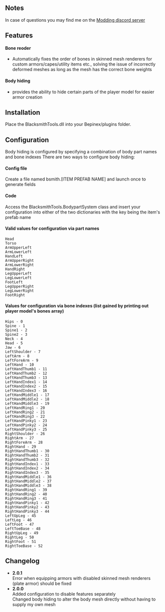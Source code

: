 ## Notes
In case of questions you may find me on the [Modding discord server](https://discord.gg/MXqWrn532w)

## Features

#### Bone reoder
- Automatically fixes the order of bones in skinned mesh renderers for custom armors/capes/utility items etc., solving the issue of incorrectly deformed meshes as long as the mesh has the correct bone weights

#### Body hiding
- provides the ability to hide certain parts of the player model for easier armor creation

## Installation
Place the BlacksmithTools.dll into your Bepinex/plugins folder.

## Configuration

Body hiding is configured by specifying a combination of body part names and bone indexes
There are two ways to configure body hiding:
  
#### Config file
Create a file named bsmith.[ITEM PREFAB NAME] and launch once to generate fields
#### Code
Access the BlacksmithTools.BodypartSystem class and insert your configuration into either of the two dictionaries with the key being the item's prefab name

#### Valid values for configuration via part names
    
    Head
    Torso
    ArmUpperLeft
    ArmLowerLeft
    HandLeft
    ArmUpperRight
    ArmLowerRight
    HandRight
    LegUpperLeft
    LegLowerLeft
    FootLeft
    LegUpperRight
    LegLowerRight
    FootRight

#### Values for configuration via bone indexes (list gained by printing out player model's bones array)

    Hips - 0
    Spine - 1
    Spine1 - 2
    Spine2 - 3
    Neck - 4
    Head - 5
    Jaw - 6
    LeftShoulder - 7
    LeftArm - 8
    LeftForeArm - 9
    LeftHand - 10
    LeftHandThumb1 - 11
    LeftHandThumb2 - 12
    LeftHandThumb3 - 13
    LeftHandIndex1 - 14
    LeftHandIndex2 - 15
    LeftHandIndex3 - 16
    LeftHandMiddle1 - 17
    LeftHandMiddle2 - 18
    LeftHandMiddle3 - 19
    LeftHandRing1 - 20
    LeftHandRing2 - 21
    LeftHandRing3 - 22
    LeftHandPinky1 - 23
    LeftHandPinky2 - 24
    LeftHandPinky3 - 25
    RightShoulder - 26
    RightArm - 27
    RightForeArm - 28
    RightHand - 29
    RightHandThumb1 - 30
    RightHandThumb2 - 31
    RightHandThumb3 - 32
    RightHandIndex1 - 33
    RightHandIndex2 - 34
    RightHandIndex3 - 35
    RightHandMiddle1 - 36
    RightHandMiddle2 - 37
    RightHandMiddle3 - 38
    RightHandRing1 - 39
    RightHandRing2 - 40
    RightHandRing3 - 41
    RightHandPinky1 - 42
    RightHandPinky2 - 43
    RightHandPinky3 - 44
    LeftUpLeg - 45
    LeftLeg - 46
    LeftFoot - 47
    LeftToeBase - 48
    RightUpLeg - 49
    RightLeg - 50
    RightFoot - 51
    RightToeBase - 52

## Changelog  
- **2.0.1**  
Error when equipping armors with disabled skinned mesh renderers (plate armor) should be fixed   
- **2.0.0**  
Added configuration to disable features separately  
Changed body hiding to alter the body mesh directly without having to supply my own mesh